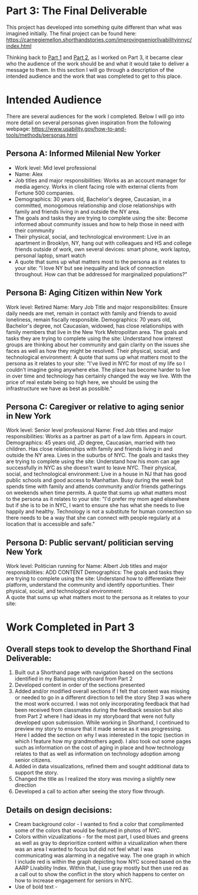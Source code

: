 # Part 3: The Final Deliverable

This project has developed into something quite different than what was imagined initially. The final project can be found here: https://carnegiemellon.shorthandstories.com/improvingseniorlivabilityinnyc/index.html 

Thinking back to [Part 1](/finalprojectdev.md) and [Part 2](/finalprojectpart2.md), as I worked on Part 3, it became clear who the audience of the work should be and what it would take to deliver a message to them. In this section I will go through a description of the intended audience and the work that was completed to get to this place. 

# Intended Audience 
There are several audiences for the work I completed. Below I will go into more detail on several personas given inspiration from the following webpage: https://www.usability.gov/how-to-and-tools/methods/personas.html

## Persona A: Informed Milenial New Yorker
  - Work level: Mid level professional
  - Name: Alex
  - Job titles and major responsibilities: Works as an account manager for media agency. Works in client facing role with external clients from Fortune 500 companies.
  - Demographics: 30 years old, Bachelor's degree, Caucasian, in a committed, monogomous relationship and close relationships with family and friends living in and outside the NY area. 
  - The goals and tasks they are trying to complete using the site: Become informed about community issues and how to help those in need with their community 
- Their physical, social, and technological environment: Live in an apartment in Brooklyn, NY, hang out with colleagues and HS and college friends outside of work, own several devices: smart phone, work laptop, personal laptop, smart watch
- A quote that sums up what matters most to the persona as it relates to your site: "I love NY but see inequality and lack of connection throughout. How can that be addressed for marginalized populations?"
  
## Persona B: Aging Citizen within New York
  Work level: Retired
  Name: Mary
  Job Title and major responsibilites: Ensure daily needs are met, remain in contact with family and friends to avoid loneliness, remain fiscally responsible.
  Demographics: 70 years old, Bachelor's degree, not Caucasian, widowed, has close relationships with family members that live in the New York Metropolitan area. 
  The goals and tasks they are trying to complete using the site: Understand how interest groups are thinking about her community and gain clarity on the issues she faces as well as how they might be resolved. 
  Their physical, social, and technological environment:
  A quote that sums up what matters most to the persona as it relates to your site: "I've lived in NYC for most of my life so I couldn't imagine going anywhere else. The place has become harder to live in over time and technology has certainly changed the way we live. With the price of real estate being so high here, we should be using the infrastructure we have as best as possible."
## Persona C: Caregiver or relative to aging senior in New York
   Work level: Senior level professional
  Name: Fred
  Job titles and major responsibilities: Works as a partner as part of a law firm. Appears in court.
  Demographics: 45 years old, JD degree, Caucasian, married with two children. Has close relationships with family and friends living in and outside the NY area. Lives in the suburbs of NYC.
  The goals and tasks they are trying to complete using the site: Understand how his mom can age successfully in NYC as she doesn't want to leave NYC. 
Their physical, social, and technological environment: Live in a house in NJ that has good public schools and good access to Manhattan.  Busy during the week but spends time with family and attends community and/or friends gatherings on weekends when time permits. 
A quote that sums up what matters most to the persona as it relates to your site: "I'd prefer my mom aged elsewhere but if she is to be in NYC, I want to ensure she has what she needs to live happily and healthy. Technology is not a substitute for human connection so there needs to be a way that she can connect with people regularly at a location that is accessible and safe." 
## Persona D: Public servant/ politician serving New York 
  Work level: Politician running for 
  Name: Albert
  Job titles and major responsibilities: ADD CONTENT 
  Demographics: 
  The goals and tasks they are trying to complete using the site: Understand how to differentiate their platform, understand the community and identify opportunities.
Their physical, social, and technological environment:  
A quote that sums up what matters most to the persona as it relates to your site: 
# Work Completed in Part 3
## Overall steps took to develop the Shorthand Final Deliverable: 
1. Built out a Shorthand page with navigation based on the sections identified in my Balsamiq storyboard from Part 2
2. Developed content in order of the sections presented
3. Added and/or modified overall sections if I felt that content was missing or needed to go in a different direction to tell the story 
  Step 3 was where the most work occurred. I was not only incorporating feedback that had been received from classmates during the feedback session but also from Part 2 where I had ideas in my storyboard that were not fully developed upon submission. While working in Shorthand, I continued to preview my story to ensure that it made sense as it was progressing. Here I added the section on why I was interested in the topic (section in which I feature how my grandmothers aged). I also took out some pages such as information on the cost of aging in place and how technology relates to that as well as information on technology adoption among senior citizens. 
4. Added in data visualizations, refined them and sought additional data to support the story. 
5. Changed the title as I realized the story was moving a slightly new direction 
6. Developed a call to action after seeing the story flow through. 

## Details on design decisions: 
- Cream background color - I wanted to find a color that complimented some of the colors that would be featured in photos of NYC.
- Colors within vizualizations - for the most part, I used blues and greens as well as gray to deprioritize content within a vizualization when there was an area I wanted to focus but did not feel what I was communicating was alarming in a negative way. The one graph in which I include red is within the graph depicting how NYC scored based on the AARP Livability Index. Within that, I use gray mostly but then use red as a call out to show the conflict in the story which happens to center on how to increase engagement for seniors in NYC. 
- Use of bold text - 
